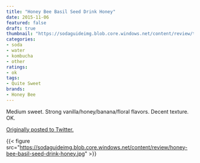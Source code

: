 ```yaml
---
title: "Honey Bee Basil Seed Drink Honey"
date: 2015-11-06
featured: false
draft: true
thumbnail: "https://sodaguideimg.blob.core.windows.net/content/review/thumbs/honey-bee-basil-seed-drink-honey.jpg"
categories:
- soda
- water
- kombucha
- other
ratings:
- ok
tags:
- Quite Sweet
brands:
- Honey Bee
---
```


Medium sweet. Strong vanilla/honey/banana/floral flavors. Decent texture. OK.

[Originally posted to Twitter.](https://twitter.com/Cavorter/status/662699401933029376)

{{< figure src="https://sodaguideimg.blob.core.windows.net/content/review/honey-bee-basil-seed-drink-honey.jpg" >}}

